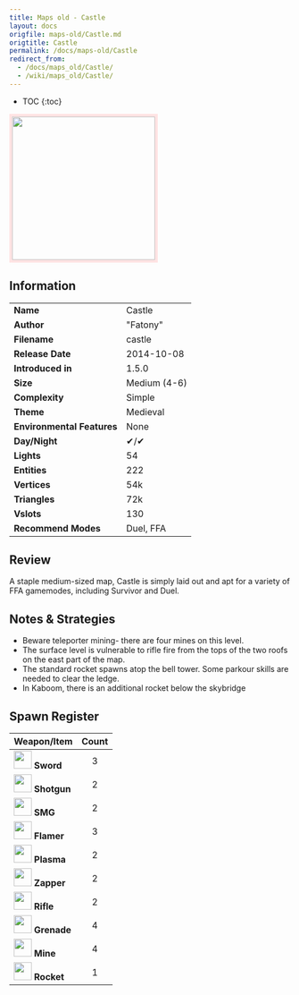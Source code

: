 ```yaml
---
title: Maps old - Castle
layout: docs
origfile: maps-old/Castle.md
origtitle: Castle
permalink: /docs/maps-old/Castle
redirect_from:
  - /docs/maps_old/Castle/
  - /wiki/maps_old/Castle/
---
```

* TOC
{:toc}
<img style='border:5px solid #ffe0e0e0' src="../images/maps-old/castle.png" width="256px" />

## Information

|                            |                                      |
|----------------------------|--------------------------------------|
| **Name**                   | Castle                               |
| **Author**                 | "Fatony"                             |
| **Filename**               | castle                               |
| **Release Date**           | 2014-10-08                           |
| **Introduced in**          | 1.5.0                                |
| **Size**                   | Medium (4-6)                         |
| **Complexity**             | Simple                               |
| **Theme**                  | Medieval                             |
| **Environmental Features** | None                                 |
| **Day/Night**              | ✔/✔                                  |
| **Lights**                 | 54                                   |
| **Entities**               | 222                                  |
| **Vertices**               | 54k                                  |
| **Triangles**              | 72k                                  |
| **Vslots**                 | 130                                  |
| **Recommend Modes**        | Duel, FFA                            |

## Review
A staple medium-sized map, Castle is simply laid out and apt for a variety of FFA gamemodes, including Survivor and Duel.

## Notes & Strategies
- Beware teleporter mining- there are four mines on this level.
- The surface level is vulnerable to rifle fire from the tops of the two roofs on the east part of the map.
- The standard rocket spawns atop the bell tower. Some parkour skills are needed to clear the ledge.
- In Kaboom, there is an additional rocket below the skybridge

## Spawn Register

| Weapon/Item                                                         | Count |
|---------------------------------------------------------------------|:-----:|
| <img src="../images/weapons/sword.png" width="32px"/> **Sword**     |   3   |
| <img src="../images/weapons/shotgun.png" width="32px"/> **Shotgun** |   2   |
| <img src="../images/weapons/smg.png" width="32px"/> **SMG**         |   2   |
| <img src="../images/weapons/flamer.png" width="32px"/> **Flamer**   |   3   |
| <img src="../images/weapons/plasma.png" width="32px"/> **Plasma**   |   2   |
| <img src="../images/weapons/zapper.png" width="32px"/> **Zapper**   |   2   |
| <img src="../images/weapons/rifle.png" width="32px"/> **Rifle**     |   2   |
| <img src="../images/weapons/grenade.png" width="32px"/> **Grenade** |   4   |
| <img src="../images/weapons/mine.png" width="32px"/> **Mine**       |   4   |
| <img src="../images/weapons/rocket.png" width="32px"/> **Rocket**   |   1   |
